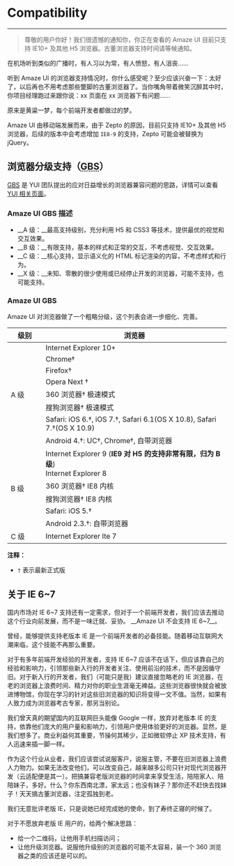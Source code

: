 # Compatibility
---

> 尊敬的用户你好！我们很遗憾的通知你，你正在查看的 Amaze UI 目前只支持 IE10+ 及其他 H5 浏览器。古董浏览器支持时间请等候通知。

在机场听到类似的广播时，有人习以为常，有人愤怒，有人沮丧……

听到 Amaze UI 的浏览器支持情况时，你什么感受呢？至少应该兴奋一下：太好了，以后再也不用考虑那些蹩脚的古董浏览器了。当你嘴角带着微笑沉醉其中时，你项目经理跑过来跟你说：xx 页面在 xx 浏览器下有问题……

原来是黄粱一梦，每个前端开发者都做过的梦。

Amaze UI 由移动端发展而来，由于 Zepto 的原因，目前只支持 IE10+ 及其他 H5 浏览器，后续的版本中会考虑增加 `IE8-9` 的支持，Zepto 可能会被替换为 jQuery。

## 浏览器分级支持（<abbr title="Graded Browser Support">GBS</abbr>）

[<abbr title="Graded Browser Support">GBS</abbr>](https://yuilibrary.com/yui/docs/tutorials/gbs/) 是 YUI 团队提出的应对日益增长的浏览器兼容问题的思路，详情可以查看 [YUI 相关页面](https://yuilibrary.com/yui/docs/tutorials/gbs/)。

### Amaze UI GBS 描述

- __A 级：__最高支持级别，充分利用 H5 和 CSS3 等技术，提供最优的视觉和交互效果。
- __B 级：__有限支持，基本的样式和正常的交互，不考虑视觉、交互效果。
- __C 级：__核心支持，显示语义化的 HTML 标记渲染的内容，不考虑样式和行为。
- __X 级：__未知、零散的很少使用或已经停止开发的浏览器，可能不支持，也可能支持。

### Amaze UI GBS

Amaze UI 对浏览器做了一个粗略分级，这个列表会进一步细化、完善。

<table class="am-table am-table-bd am-table-striped">
  <thead>
  <tr>
    <th style="width: 64px">级别</th>
    <th>浏览器</th>
  </tr>
  </thead>
  <tbody>
  <tr>
    <td rowspan="8">A 级</td>
    <td>Internet Explorer 10+</td>
  </tr>
  <tr>
    <td>Chrome†</td>
  </tr>
  <tr>
    <td>Firefox†</td>
  </tr>
  <tr>
    <td>Opera Next †</td>
  </tr>
  <tr>
    <td>360 浏览器† 极速模式</td>
  </tr>
  <tr>
    <td>搜狗浏览器† 极速模式</td>
  </tr>
  <tr>
    <td>Safari: iOS 6.†, iOS 7.†, Safari 6.1(OS X 10.8), Safari 7.†(OS X 10.9)
    </td>
  </tr>
  <tr>
    <td>Android 4.†: UC†, Chrome†, 自带浏览器</td>
  </tr>
  <tr>
    <td rowspan="5">B 级</td>
    <td>Internet Explorer 9 (<strong>IE9 对 H5 的支持非常有限，归为 B 级</strong>) <br/>
      Internet Explorer 8</td>
  </tr>
  <tr>
    <td>360 浏览器† IE8 内核</td>
  </tr>
  <tr>
    <td>搜狗浏览器† IE8 内核</td>
  </tr>
  <tr>
    <td>Safari: iOS 5.†
    </td>
  </tr>
  <tr>
    <td>Android 2.3.†: 自带浏览器</td>
  </tr>
  <tr>
    <td>C 级</td>
    <td>Internet Explorer lte 7</td>
  </tr>
  </tbody>
</table>

__注释：__

- `†` 表示最新正式版

## 关于 IE 6~7

国内市场对 IE 6~7 支持还有一定需求，但对于一个前端开发者，我们应该去推动这个行业向前发展，而不是一味迁就、妥协。 __Amaze UI 不会支持 IE 6~7__。

曾经，能够提供支持老版本 IE 是一个前端开发者的必备技能。随着移动互联网大潮来临，这个技能不再那么重要。

对于有多年前端开发经验的开发者，支持 IE 6~7 应该不在话下，但应该靠自己的经验和影响力，引领那些新入行的开发者关注、使用前沿的技术，而不是因循守旧。对于新入行的开发者，我们（可能只是我）建议直接忽略老的 IE 浏览器，在老的浏览器上浪费时间、精力对你的职业生涯毫无裨益。这些浏览器很快就会被放进博物馆，你现在学习的针对这些旧浏览器的知识将变得一文不值。当然，如果有人致力成为浏览器考古专家，那另当别论。

我们曾天真的期望国内的互联网巨头能像 Google 一样，放弃对老版本 IE 的支持，依靠他们庞大的用户量和影响力，引领用户使用体验更好的浏览器。显然，是我们想多了。商业利益何其重要，节操何其稀少，正如微软停止 XP 技术支持，有人迅速来插一脚一样。

作为这个行业从业者，我们应该尝试说服客户，说服主管，不要在旧浏览器上浪费人力物力。如果无法改变他们，可以改变自己，越来越多公司只针对现代浏览器开发（云适配便是其一）。把搞兼容老版浏览器的时间拿来享受生活，陪陪家人、陪陪妹子，多好。什么？你东西南北漂，家太远；也没有妹子？那你还不赶快去找妹子！天天搞古董浏览器，注定孤独到老。

我们无意批评老版 IE，只是说她已经完成她的使命，到了寿终正寝的时候了。

对于不愿放弃老版 IE 用户的，给两个解决思路：

- 给一个二维码，让他用手机扫描访问；
- 让他升级浏览器。说服他升级别的浏览器的可能不太容易，装一个 360 浏览器之类的应该还是可以的。
